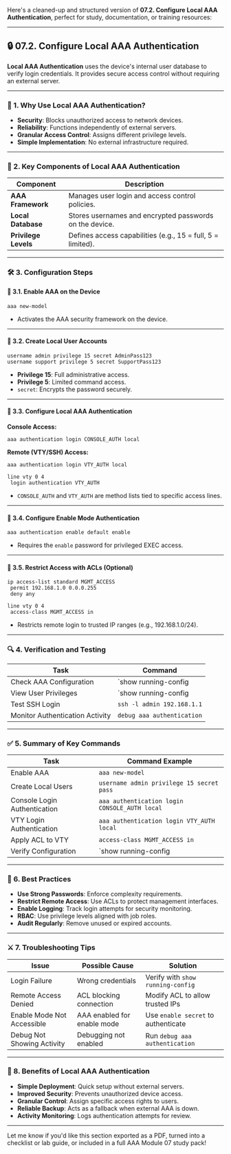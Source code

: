 Here's a cleaned-up and structured version of **07.2. Configure Local AAA Authentication**, perfect for study, documentation, or training resources:

---

## 🔒 07.2. Configure Local AAA Authentication

**Local AAA Authentication** uses the device's internal user database to verify login credentials. It provides secure access control without requiring an external server.

---

### 🌟 1. Why Use Local AAA Authentication?

- **Security**: Blocks unauthorized access to network devices.
- **Reliability**: Functions independently of external servers.
- **Granular Access Control**: Assigns different privilege levels.
- **Simple Implementation**: No external infrastructure required.

---

### 🔑 2. Key Components of Local AAA Authentication

| **Component**      | **Description**                                                  |
|--------------------|------------------------------------------------------------------|
| **AAA Framework**  | Manages user login and access control policies.                 |
| **Local Database** | Stores usernames and encrypted passwords on the device.         |
| **Privilege Levels** | Defines access capabilities (e.g., 15 = full, 5 = limited).     |

---

### 🛠️ 3. Configuration Steps

#### 📌 3.1. Enable AAA on the Device
```shell
aaa new-model
```
- Activates the AAA security framework on the device.

---

#### 📌 3.2. Create Local User Accounts
```shell
username admin privilege 15 secret AdminPass123
username support privilege 5 secret SupportPass123
```
- **Privilege 15**: Full administrative access.  
- **Privilege 5**: Limited command access.  
- `secret`: Encrypts the password securely.

---

#### 📌 3.3. Configure Local AAA Authentication

**Console Access:**
```shell
aaa authentication login CONSOLE_AUTH local
```

**Remote (VTY/SSH) Access:**
```shell
aaa authentication login VTY_AUTH local

line vty 0 4
 login authentication VTY_AUTH
```
- `CONSOLE_AUTH` and `VTY_AUTH` are method lists tied to specific access lines.

---

#### 📌 3.4. Configure Enable Mode Authentication
```shell
aaa authentication enable default enable
```
- Requires the `enable` password for privileged EXEC access.

---

#### 📌 3.5. Restrict Access with ACLs (Optional)
```shell
ip access-list standard MGMT_ACCESS
 permit 192.168.1.0 0.0.0.255
 deny any

line vty 0 4
 access-class MGMT_ACCESS in
```
- Restricts remote login to trusted IP ranges (e.g., 192.168.1.0/24).

---

### 🔍 4. Verification and Testing

| **Task**                          | **Command**                          |
|----------------------------------|--------------------------------------|
| Check AAA Configuration          | `show running-config | include aaa` |
| View User Privileges             | `show running-config | section username` |
| Test SSH Login                   | `ssh -l admin 192.168.1.1`           |
| Monitor Authentication Activity  | `debug aaa authentication`           |

---

### ✅ 5. Summary of Key Commands

| **Task**                      | **Command Example**                                 |
|-------------------------------|------------------------------------------------------|
| Enable AAA                    | `aaa new-model`                                      |
| Create Local Users            | `username admin privilege 15 secret pass`           |
| Console Login Authentication  | `aaa authentication login CONSOLE_AUTH local`       |
| VTY Login Authentication      | `aaa authentication login VTY_AUTH local`           |
| Apply ACL to VTY              | `access-class MGMT_ACCESS in`                       |
| Verify Configuration          | `show running-config | include aaa`                 |

---

### 🔐 6. Best Practices

- **Use Strong Passwords**: Enforce complexity requirements.
- **Restrict Remote Access**: Use ACLs to protect management interfaces.
- **Enable Logging**: Track login attempts for security monitoring.
- **RBAC**: Use privilege levels aligned with job roles.
- **Audit Regularly**: Remove unused or expired accounts.

---

### ⚔️ 7. Troubleshooting Tips

| **Issue**                         | **Possible Cause**                          | **Solution**                                 |
|----------------------------------|---------------------------------------------|----------------------------------------------|
| Login Failure                    | Wrong credentials                            | Verify with `show running-config`            |
| Remote Access Denied             | ACL blocking connection                      | Modify ACL to allow trusted IPs              |
| Enable Mode Not Accessible       | AAA enabled for enable mode                 | Use `enable secret` to authenticate          |
| Debug Not Showing Activity       | Debugging not enabled                        | Run `debug aaa authentication`               |

---

### 🌟 8. Benefits of Local AAA Authentication

- **Simple Deployment**: Quick setup without external servers.
- **Improved Security**: Prevents unauthorized device access.
- **Granular Control**: Assign specific access rights to users.
- **Reliable Backup**: Acts as a fallback when external AAA is down.
- **Activity Monitoring**: Logs authentication attempts for review.

---

Let me know if you'd like this section exported as a PDF, turned into a checklist or lab guide, or included in a full AAA Module 07 study pack!